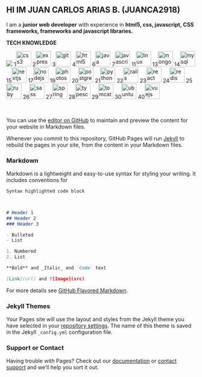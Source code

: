 ## HI IM JUAN CARLOS ARIAS B. (JUANCA2918)

I am a **junior web developer** with experience in **html5, css, javascript, CSS frameworks, frameworks and javascript libraries.**

<b>TECH KNOWLEDGE</b>

<p align="left">
 <img src="https://cdn.jsdelivr.net/gh/devicons/devicon@master/devicon.min.css" />
1<img src="https://devicons.github.io/devicon/devicon.git/icons/css3/css3-original-wordmark.svg" alt="css3" width="40" height="40"/>
2<img src="https://devicons.github.io/devicon/devicon.git/icons/express/express-original-wordmark.svg" alt="express" width="40" height="40"/>
3<img src="https://www.vectorlogo.zone/logos/git-scm/git-scm-icon.svg" alt="git" width="40" height="40"/> 
4<img src="https://devicons.github.io/devicon/devicon.git/icons/html5/html5-original-wordmark.svg" alt="html5" width="40" height="40"/> 
6<img src="https://devicons.github.io/devicon/devicon.git/icons/java/java-original-wordmark.svg" alt="java" width="40" height="40"/> 
7<img src="https://devicons.github.io/devicon/devicon.git/icons/javascript/javascript-original.svg" alt="javascript" width="40" height="40"/> 
11<img src="https://devicons.github.io/devicon/devicon.git/icons/linux/linux-original.svg" alt="linux" width="40" height="40"/> 
13<img src="https://devicons.github.io/devicon/devicon.git/icons/mongodb/mongodb-original-wordmark.svg" alt="mongodb" width="40" height="40"/> 
14<img src="https://devicons.github.io/devicon/devicon.git/icons/mysql/mysql-original-wordmark.svg" alt="mysql" width="40" height="40"/> 
15<img src="https://cdn.worldvectorlogo.com/logos/nextjs-3.svg" alt="nextjs" width="40" height="40"/> 
17<img src="https://devicons.github.io/devicon/devicon.git/icons/nodejs/nodejs-original-wordmark.svg" alt="nodejs" width="40" height="40"/> 
19<img src="https://devicons.github.io/devicon/devicon.git/icons/photoshop/photoshop-plain.svg" alt="photoshop" width="40" height="40"/> 
20<img src="https://devicons.github.io/devicon/devicon.git/icons/postgresql/postgresql-original-wordmark.svg" alt="postgresql" width="40" height="40"/> 
21<img src="https://devicons.github.io/devicon/devicon.git/icons/python/python-original.svg" alt="python" width="40" height="40"/> 
22<img src="https://devicons.github.io/devicon/devicon.git/icons/rails/rails-original-wordmark.svg" alt="rails" width="40" height="40"/> 
23<img src="https://devicons.github.io/devicon/devicon.git/icons/react/react-original-wordmark.svg" alt="react" width="40" height="40"/> 
24<img src="https://devicons.github.io/devicon/devicon.git/icons/redis/redis-original-wordmark.svg" alt="redis" width="40" height="40"/> 
25<img src="https://devicons.github.io/devicon/devicon.git/icons/ruby/ruby-original-wordmark.svg" alt="ruby" width="40" height="40"/> 
26<img src="https://devicons.github.io/devicon/devicon.git/icons/sass/sass-original.svg" alt="sass" width="40" height="40"/> 
27<img src="https://www.vectorlogo.zone/logos/springio/springio-icon.svg" alt="spring" width="40" height="40"/> 
28<img src="https://devicons.github.io/devicon/devicon.git/icons/typescript/typescript-original.svg" alt="typescript" width="40" height="40"/> 
29<img src="https://devicons.github.io/devicon/devicon.git/icons/tomcat/tomcat-original-wordmark.svg" alt="tomcat" width="40" height="40"/> 
30<img src="https://devicons.github.io/devicon/devicon.git/icons/ubuntu/ubuntu-plain.svg" alt="ubuntu" width="40" height="40"/> 
40<img src="https://devicons.github.io/devicon/devicon.git/icons/vuejs/vuejs-original-wordmark.svg" alt="vuejs" width="40" height="40"/></p>
<br>







You can use the [editor on GitHub](https://github.com/juanca2918/juanca2918/edit/gh-pages/index.md) to maintain and preview the content for your website in Markdown files.

Whenever you commit to this repository, GitHub Pages will run [Jekyll](https://jekyllrb.com/) to rebuild the pages in your site, from the content in your Markdown files.

### Markdown

Markdown is a lightweight and easy-to-use syntax for styling your writing. It includes conventions for

```markdown
Syntax highlighted code block



# Header 1
## Header 2
### Header 3

- Bulleted
- List

1. Numbered
2. List

**Bold** and _Italic_ and `Code` text

[Link](url) and ![Image](src)
```

For more details see [GitHub Flavored Markdown](https://guides.github.com/features/mastering-markdown/).

### Jekyll Themes

Your Pages site will use the layout and styles from the Jekyll theme you have selected in your [repository settings](https://github.com/juanca2918/juanca2918/settings). The name of this theme is saved in the Jekyll `_config.yml` configuration file.

### Support or Contact

Having trouble with Pages? Check out our [documentation](https://docs.github.com/categories/github-pages-basics/) or [contact support](https://github.com/contact) and we’ll help you sort it out.
